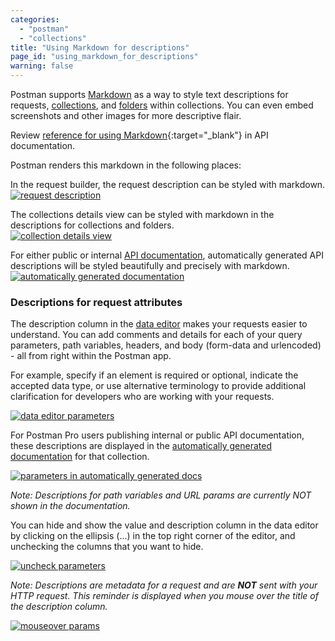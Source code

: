 ```yaml
---
categories:
  - "postman"
  - "collections"
title: "Using Markdown for descriptions"
page_id: "using_markdown_for_descriptions"
warning: false
---
```


Postman supports [Markdown](/docs/postman/api_documentation/how_to_document_using_markdown) as a way to style text descriptions for requests, [collections](/docs/postman/collections/creating_collections), and [folders](/docs/postman/collections/managing_collections) within collections. You can even embed screenshots and other images for more descriptive flair.

Review [reference for using Markdown](https://documenter.getpostman.com/view/33232/markdown-in-api-documentation/JsGc){:target="_blank"} in API documentation. 

Postman renders this markdown in the following places:

In the request builder, the request description can be styled with markdown.  
[![request description](https://s3.amazonaws.com/postman-static-getpostman-com/postman-docs/58564068.png)](https://s3.amazonaws.com/postman-static-getpostman-com/postman-docs/58564068.png)

The collections details view can be styled with markdown in the descriptions for collections and folders.  
[![collection details view](https://s3.amazonaws.com/postman-static-getpostman-com/postman-docs/58564112.png)](https://s3.amazonaws.com/postman-static-getpostman-com/postman-docs/58564112.png)

For either public or internal [API documentation](/docs/postman/api_documentation/intro_to_api_documentation), automatically generated API descriptions will be styled beautifully and precisely with markdown.  
[![automatically generated documentation](https://s3.amazonaws.com/postman-static-getpostman-com/postman-docs/58564156.png)](https://s3.amazonaws.com/postman-static-getpostman-com/postman-docs/58564156.png)

### Descriptions for request attributes

The description column in the [data editor](/docs/postman/launching_postman/navigating_postman) makes your requests easier to understand. You can add comments and details for each of your query parameters, path variables, headers, and body (form-data and urlencoded) - all from right within the Postman app.

For example, specify if an element is required or optional, indicate the accepted data type, or use alternative terminology to provide additional clarification for developers who are working with your requests.

[![data editor parameters](https://s3.amazonaws.com/postman-static-getpostman-com/postman-docs/data-editor-params.png)](https://s3.amazonaws.com/postman-static-getpostman-com/postman-docs/data-editor-params.png)

For Postman Pro users publishing internal or public API documentation, these descriptions are displayed in the [automatically generated documentation](/docs/postman/api_documentation/intro_to_api_documentation) for that collection.

[![parameters in automatically generated docs](https://s3.amazonaws.com/postman-static-getpostman-com/postman-docs/auto-generated-docs-params.gif)](https://s3.amazonaws.com/postman-static-getpostman-com/postman-docs/auto-generated-docs-params.gif)

*Note: Descriptions for path variables and URL params are currently NOT shown in the documentation.*

You can hide and show the value and description column in the data editor by clicking on the ellipsis (...) in the top right corner of the editor, and unchecking the columns that you want to hide.

[![uncheck parameters](https://s3.amazonaws.com/postman-static-getpostman-com/postman-docs/uncheck-parameters.gif)](https://s3.amazonaws.com/postman-static-getpostman-com/postman-docs/uncheck-parameters.gif)

*Note: Descriptions are metadata for a request and are **NOT** sent with your HTTP request. This reminder is displayed when you mouse over the title of the description column.*

[![mouseover params](https://s3.amazonaws.com/postman-static-getpostman-com/postman-docs/mouseover-params.png)](https://s3.amazonaws.com/postman-static-getpostman-com/postman-docs/mouseover-params.png)
